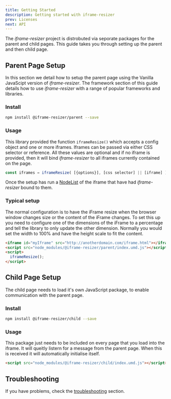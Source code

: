 ```yaml
---
title: Getting Started
description: Getting started with iframe-resizer
prev: Licenses
next: API
---
```


The _iframe-resizer_ project is distrobuted via seporate packages for the parent and child pages. This guide takes you through setting up the parent and then child page.

## Parent Page Setup

In this section we detail how to setup the parent page using the Vanilla JavaScipt version of _iframe-resizer_. The framework section of this guide details how to use _iframe-resizer_ with a range of popular frameworks and libraries.

### Install

```bash
npm install @iframe-resizer/parent --save
```

### Usage

This library provided the function `iframeResize()` which accepts a config object and one or more iframes. Iframes can be passed via either CSS selector or reference. All these values are optional and if no iframe is provided, then it will bind _iframe-resizer_ to all iframes currently contained on the page.

```js
const iframes = iframeResize( [{options}], [css selector] || [iframe] );
```

Once the setup has run a [NodeList](https://developer.mozilla.org/en-US/docs/Web/API/NodeList) of the iframe that have had _iframe-resizer_ bound to them.

### Typical setup

The normal configuration is to have the iFrame resize when the browser window changes size or the content of the iFrame changes. To set this up you need to configure one of the dimensions of the iFrame to a percentage and tell the library to only update the other dimension. Normally you would set the width to 100% and have the height scale to fit the content.

```html
<iframe id="myIframe" src="http://anotherdomain.com/iframe.html"></iframe>
<script src="node_modules/@iframe-resizer/parent/index.umd.js"></script>
<script>
  iframeResize();
</script>
```

## Child Page Setup

The child page needs to load it's own JavaScript package, to enable communication with the parent page.

### Install

```bash
npm install @iframe-resizer/child --save
```

### Usage

This package just needs to be included on every page that you load into the iframe. It will queitly listern for a message from the parent page. When this is received it will automatically initialise itself.

```html
<script src="node_modules/@iframe-resizer/child/index.umd.js"></script>
```

## Troubleshooting

If you have problems, check the [troubleshooting](../troubleshooting) section.

<!--
### Example

To see this working take a look at this [example](https://davidjbradshaw.github.io/iframe-resizer/example/) and watch the [console](https://developer.mozilla.org/en-US/docs/Tools/Web_Console).
-->
